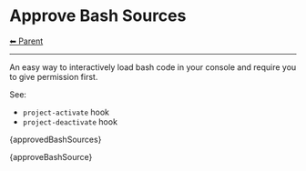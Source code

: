 # Approve Bash Sources

<!-- TEMPLATE header 2 -->
[⬅ Parent ](../index.md)
<hr />


An easy way to interactively load bash code in your console and require you to give permission first.

See:

- `project-activate` hook
- `project-deactivate` hook

{approvedBashSources}

{approveBashSource}
